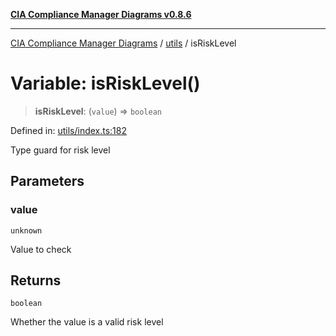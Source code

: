 [**CIA Compliance Manager Diagrams v0.8.6**](../../README.md)

***

[CIA Compliance Manager Diagrams](../../modules.md) / [utils](../README.md) / isRiskLevel

# Variable: isRiskLevel()

> **isRiskLevel**: (`value`) => `boolean`

Defined in: [utils/index.ts:182](https://github.com/Hack23/cia-compliance-manager/blob/050a250237d6f621490781dbdf95155919f35aed/src/utils/index.ts#L182)

Type guard for risk level

## Parameters

### value

`unknown`

Value to check

## Returns

`boolean`

Whether the value is a valid risk level
